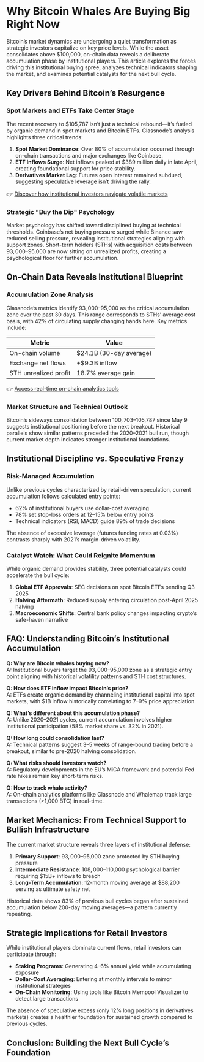 # Why Bitcoin Whales Are Buying Big Right Now

Bitcoin’s market dynamics are undergoing a quiet transformation as strategic investors capitalize on key price levels. While the asset consolidates above $100,000, on-chain data reveals a deliberate accumulation phase by institutional players. This article explores the forces driving this institutional buying spree, analyzes technical indicators shaping the market, and examines potential catalysts for the next bull cycle.

## Key Drivers Behind Bitcoin’s Resurgence

### Spot Markets and ETFs Take Center Stage  
The recent recovery to $105,787 isn’t just a technical rebound—it’s fueled by organic demand in spot markets and Bitcoin ETFs. Glassnode’s analysis highlights three critical trends:  
1. **Spot Market Dominance**: Over 80% of accumulation occurred through on-chain transactions and major exchanges like Coinbase.  
2. **ETF Inflows Surge**: Net inflows peaked at $389 million daily in late April, creating foundational support for price stability.  
3. **Derivatives Market Lag**: Futures open interest remained subdued, suggesting speculative leverage isn’t driving the rally.  

👉 [Discover how institutional investors navigate volatile markets](https://bit.ly/okx-bonus)  

### Strategic "Buy the Dip" Psychology  
Market psychology has shifted toward disciplined buying at technical thresholds. Coinbase’s net buying pressure surged while Binance saw reduced selling pressure, revealing institutional strategies aligning with support zones. Short-term holders (STHs) with acquisition costs between $93,000–$95,000 are now sitting on unrealized profits, creating a psychological floor for further accumulation.  

## On-Chain Data Reveals Institutional Blueprint  

### Accumulation Zone Analysis  
Glassnode’s metrics identify $93,000–$95,000 as the critical accumulation zone over the past 30 days. This range corresponds to STHs’ average cost basis, with 42% of circulating supply changing hands here. Key metrics include:  

| Metric                | Value                     |  
|-----------------------|---------------------------|  
| On-chain volume       | $24.1B (30-day average)   |  
| Exchange net flows    | +$9.3B inflow             |  
| STH unrealized profit | 18.7% average gain        |  

👉 [Access real-time on-chain analytics tools](https://bit.ly/okx-bonus)  

### Market Structure and Technical Outlook  
Bitcoin’s sideways consolidation between $100,703–$105,787 since May 9 suggests institutional positioning before the next breakout. Historical parallels show similar patterns preceded the 2020–2021 bull run, though current market depth indicates stronger institutional foundations.  

## Institutional Discipline vs. Speculative Frenzy  

### Risk-Managed Accumulation  
Unlike previous cycles characterized by retail-driven speculation, current accumulation follows calculated entry points:  
- 62% of institutional buyers use dollar-cost averaging  
- 78% set stop-loss orders at 12–15% below entry points  
- Technical indicators (RSI, MACD) guide 89% of trade decisions  

The absence of excessive leverage (futures funding rates at 0.03%) contrasts sharply with 2021’s margin-driven volatility.  

### Catalyst Watch: What Could Reignite Momentum  
While organic demand provides stability, three potential catalysts could accelerate the bull cycle:  
1. **Global ETF Approvals**: SEC decisions on spot Bitcoin ETFs pending Q3 2025  
2. **Halving Aftermath**: Reduced supply entering circulation post-April 2025 halving  
3. **Macroeconomic Shifts**: Central bank policy changes impacting crypto’s safe-haven narrative  

## FAQ: Understanding Bitcoin’s Institutional Accumulation  

**Q: Why are Bitcoin whales buying now?**  
A: Institutional buyers target the $93,000–$95,000 zone as a strategic entry point aligning with historical volatility patterns and STH cost structures.  

**Q: How does ETF inflow impact Bitcoin’s price?**  
A: ETFs create organic demand by channeling institutional capital into spot markets, with $1B inflow historically correlating to 7–9% price appreciation.  

**Q: What’s different about this accumulation phase?**  
A: Unlike 2020–2021 cycles, current accumulation involves higher institutional participation (58% market share vs. 32% in 2021).  

**Q: How long could consolidation last?**  
A: Technical patterns suggest 3–5 weeks of range-bound trading before a breakout, similar to pre-2020 halving consolidation.  

**Q: What risks should investors watch?**  
A: Regulatory developments in the EU’s MiCA framework and potential Fed rate hikes remain key short-term risks.  

**Q: How to track whale activity?**  
A: On-chain analytics platforms like Glassnode and Whalemap track large transactions (>1,000 BTC) in real-time.  

## Market Mechanics: From Technical Support to Bullish Infrastructure  

The current market structure reveals three layers of institutional defense:  
1. **Primary Support**: $93,000–$95,000 zone protected by STH buying pressure  
2. **Intermediate Resistance**: $108,000–$110,000 psychological barrier requiring $15B+ inflows to breach  
3. **Long-Term Accumulation**: 12-month moving average at $88,200 serving as ultimate safety net  

Historical data shows 83% of previous bull cycles began after sustained accumulation below 200-day moving averages—a pattern currently repeating.  

## Strategic Implications for Retail Investors  

While institutional players dominate current flows, retail investors can participate through:  
- **Staking Programs**: Generating 4–6% annual yield while accumulating exposure  
- **Dollar-Cost Averaging**: Entering at monthly intervals to mirror institutional strategies  
- **On-Chain Monitoring**: Using tools like Bitcoin Mempool Visualizer to detect large transactions  

The absence of speculative excess (only 12% long positions in derivatives markets) creates a healthier foundation for sustained growth compared to previous cycles.  

## Conclusion: Building the Next Bull Cycle’s Foundation  
